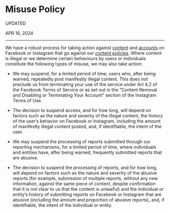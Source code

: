 Misuse Policy
=============

UPDATED

APR 16, 2024


-------------------------

We have a robust process for taking action against [content](https://transparency.fb.com/en-gb/enforcement/taking-action/counting-strikes/) and [accounts](https://transparency.fb.com/en-gb/enforcement/taking-action/restricting-accounts) on Facebook or Instagram that go against our [content policies](https://transparency.fb.com/enforcement/taking-action/applying-content-policies). Where content is illegal or we determine certain behaviours by users or individuals constitute the following types of misuse, we may also take action:

* We may suspend, for a limited period of time, users who, after being warned, repeatedly post manifestly illegal content. This does not preclude us from terminating your use of the service under Art 4.2 of the Facebook Terms of Service or as set out in the “Content Removal and Disabling or Terminating Your Account” section of the Instagram Terms of Use.
    
* The decision to suspend access, and for how long, will depend on factors such as the nature and severity of the illegal content, the history of the user’s behavior on Facebook or Instagram, including the amount of manifestly illegal content posted, and, if identifiable, the intent of the user.
    
* We may suspend the processing of reports submitted through our reporting mechanisms, for a limited period of time, where individuals and entities have, after being warned, frequently submitted reports that are abusive.
    
* The decision to suspend the processing of reports, and for how long, will depend on factors such as the nature and severity of the abusive reports (for example, submission of multiple reports, without any new information, against the same piece of content, despite confirmation that it is not clear to us that the content is unlawful) and the individual or entity’s history of submitting reports on Facebook or Instagram that are abusive (including the amount and proportion of abusive reports), and, if identifiable, the intent of the individual or entity.